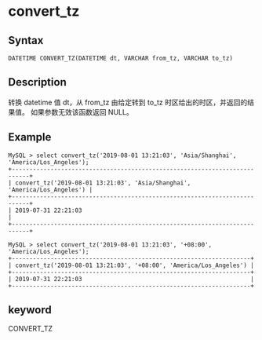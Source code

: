 # convert_tz

## Syntax

`DATETIME CONVERT_TZ(DATETIME dt, VARCHAR from_tz, VARCHAR to_tz)`

## Description

转换 datetime 值 dt，从 from_tz 由给定转到 to_tz 时区给出的时区，并返回的结果值。 如果参数无效该函数返回 NULL。

## Example

```Plain Text
MySQL > select convert_tz('2019-08-01 13:21:03', 'Asia/Shanghai', 'America/Los_Angeles');
+---------------------------------------------------------------------------+
| convert_tz('2019-08-01 13:21:03', 'Asia/Shanghai', 'America/Los_Angeles') |
+---------------------------------------------------------------------------+
| 2019-07-31 22:21:03                                                       |
+---------------------------------------------------------------------------+

MySQL > select convert_tz('2019-08-01 13:21:03', '+08:00', 'America/Los_Angeles');
+--------------------------------------------------------------------+
| convert_tz('2019-08-01 13:21:03', '+08:00', 'America/Los_Angeles') |
+--------------------------------------------------------------------+
| 2019-07-31 22:21:03                                                |
+--------------------------------------------------------------------+
```

## keyword

CONVERT_TZ
